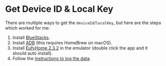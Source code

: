 # Get Device ID & Local Key

There are multiple ways to get the `deviceId`/`localKey`, but here are the steps which worked for me:

1. Install [BlueStacks](https://www.bluestacks.com/). 
1. Install [ADB](https://stackoverflow.com/questions/17901692/set-up-adb-on-mac-os-x) (this requires HomeBrew on macOS).
1. Install [EufyHome 2.3.2](https://www.apkmirror.com/apk/anker/eufyhome/eufyhome-2-3-2-release/eufyhome-2-3-2-android-apk-download/) in the emulator (double click the app and it should auto install).
1. Follow the [instructions to log the data](https://github.com/joshstrange/eufy-robovac).
